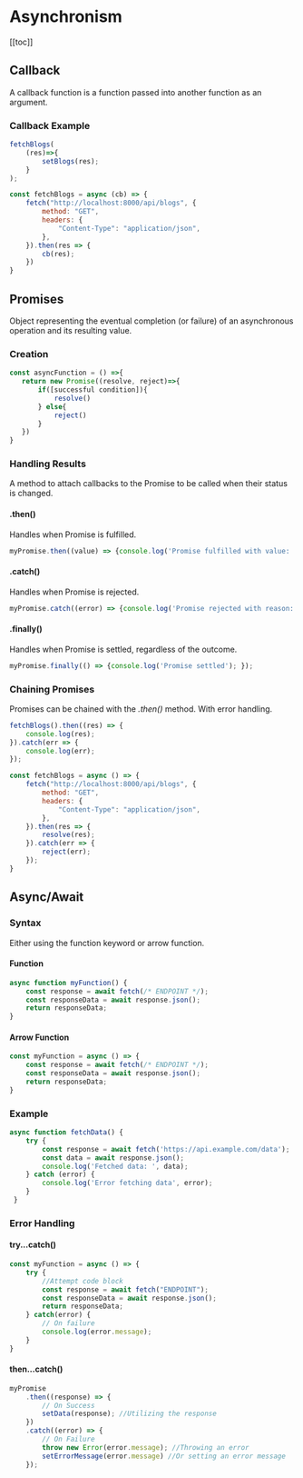 # Asynchronism

[[toc]]

## Callback
A callback function is a function passed into another function as an argument.

### Callback Example

```jsx
fetchBlogs(
    (res)=>{
        setBlogs(res);
    }
);

const fetchBlogs = async (cb) => {
    fetch("http://localhost:8000/api/blogs", {
        method: "GET",
        headers: {
            "Content-Type": "application/json",
        },
    }).then(res => {
        cb(res);
    })
}
```

## Promises
Object representing the eventual completion (or failure) of an asynchronous operation and its resulting value.

### Creation

```jsx
const asyncFunction = () =>{
   return new Promise((resolve, reject)=>{
       if([successful condition]){
           resolve()
       } else{
           reject()
       }
   })
}
```

### Handling Results
A method to attach callbacks to the Promise to be called when their status is changed.

#### .then()
Handles when Promise is fulfilled.
```jsx
myPromise.then((value) => {console.log('Promise fulfilled with value: ', value); });
```

#### .catch()
Handles when Promise is rejected.
```jsx
myPromise.catch((error) => {console.log('Promise rejected with reason: ', error.message); });
```

#### .finally()
Handles when Promise is settled, regardless of the outcome.
```jsx
myPromise.finally(() => {console.log('Promise settled'); });
```

### Chaining Promises
Promises can be chained with the *.then()* method. 
With error handling.

```jsx
fetchBlogs().then((res) => {
    console.log(res);
}).catch(err => {
    console.log(err);
});

const fetchBlogs = async () => {
    fetch("http://localhost:8000/api/blogs", {
        method: "GET",
        headers: {
            "Content-Type": "application/json",
        },
    }).then(res => {
        resolve(res);
    }).catch(err => {
        reject(err);
    });
}
```

## Async/Await

### Syntax
Either using the function keyword or arrow function.

#### Function
```jsx
async function myFunction() {
    const response = await fetch(/* ENDPOINT */);
    const responseData = await response.json();
    return responseData;
}
```

#### Arrow Function
```jsx
const myFunction = async () => {
    const response = await fetch(/* ENDPOINT */);
    const responseData = await response.json();
    return responseData;
}
```

### Example

```jsx
async function fetchData() {
    try {
        const response = await fetch('https://api.example.com/data');
        const data = await response.json();
        console.log('Fetched data: ', data);
    } catch (error) {
        console.log('Error fetching data', error);
    }
 }
```

### Error Handling

#### try...catch()
```jsx
const myFunction = async () => {
    try { 
        //Attempt code block
        const response = await fetch("ENDPOINT");
        const responseData = await response.json();
        return responseData;
    } catch(error) {
        // On failure
        console.log(error.message);
    }
}
```

#### then...catch()
```jsx
myPromise
    .then((response) => {
        // On Success
        setData(response); //Utilizing the response
    })
    .catch((error) => {
        // On Failure
        throw new Error(error.message); //Throwing an error
        setErrorMessage(error.message) //Or setting an error message
    });
```